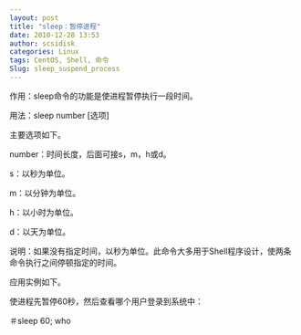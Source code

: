 ```yaml
---
layout: post
title: "sleep：暂停进程"
date: 2010-12-28 13:53
author: scsidisk
categories: Linux
tags: CentOS, Shell, 命令
Slug: sleep_suspend_process
---
```


作用：sleep命令的功能是使进程暂停执行一段时间。

用法：sleep number [选项]

主要选项如下。

number：时间长度，后面可接s，m，h或d。

s：以秒为单位。

m：以分钟为单位。

h：以小时为单位。

d：以天为单位。

说明：如果没有指定时间，以秒为单位。此命令大多用于Shell程序设计，使两条命令执行之间停顿指定的时间。

应用实例如下。

使进程先暂停60秒，然后查看哪个用户登录到系统中：

＃sleep 60; who

<div class="posttagsblock">
</div>

